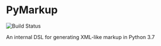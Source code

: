 # PyMarkup
![Build Status](https://travis-ci.org/bluepython508/PyMarkup.svg?branch=master)

An internal DSL for generating XML-like markup in Python 3.7
